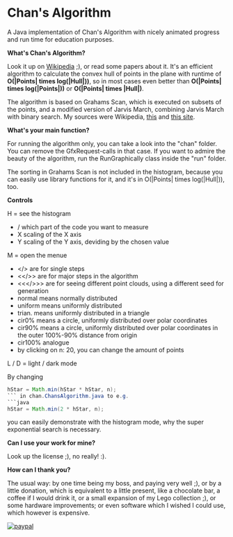 # Chan's Algorithm
A Java implementation of Chan's Algorithm with nicely animated progress and run time for education purposes.

**What's Chan's Algorithm?**

Look it up on [Wikipedia](https://en.wikipedia.org/wiki/Chan%27s_algorithm) ;), or read some papers about it.
It's an efficient algorithm to calculate the convex hull of points in the plane with runtime of **O(|Points| times log(|Hull|))**, so in most cases even better than **O(|Points| times log(|Points|))** or **O(|Points| times |Hull|)**.

The algorithm is based on Grahams Scan, which is executed on subsets of the points, and a modified version of Jarvis March, combining Jarvis March with binary search.
My sources were Wikipedia, [this](https://ipfs.io/ipfs/QmXoypizjW3WknFiJnKLwHCnL72vedxjQkDDP1mXWo6uco/wiki/Chan's_algorithm.html) and [this site](http://www.wikiwand.com/en/Chan%27s_algorithm).

**What's your main function?**

For running the algorithm only, you can take a look into the "chan" folder. You can remove the GfxRequest-calls in that case.
If you want to admire the beauty of the algorithm, run the RunGraphically class inside the "run" folder.

The sorting in Grahams Scan is not included in the histogram, because you can easily use library functions for it, and it's in O(|Points| times log(|Hull|)), too.

**Controls**

H = see the histogram
 - / which part of the code you want to measure
 - X scaling of the X axis
 - Y scaling of the Y axis, deviding by the chosen value

M = open the menue
 - </> are for single steps
 - <</>> are for major steps in the algorithm
 - <<</>>> are for seeing different point clouds, using a different seed for generation
 - normal means normally distributed
 - uniform means uniformly distributed
 - trian. means uniformly distributed in a triangle
 - cir0% means a circle, uniformly distributed over polar coordinates
 - cir90% means a circle, uniformly distributed over polar coordinates in the outer 100%-90% distance from origin
 - cir100% analogue
 - by clicking on n: 20, you can change the amount of points

L / D = light / dark mode

By changing
```java
hStar = Math.min(hStar * hStar, n);
``` in chan.ChansAlgorithm.java to e.g.
```java
hStar = Math.min(2 * hStar, n);
```
you can easily demonstrate with the histogram mode, why the super exponential search is necessary.

**Can I use your work for mine?**

Look up the license ;), no really! :).

**How can I thank you?**

The usual way: by one time being my boss, and paying very well ;), or by a little donation, which is equivalent to a little present, like a chocolate bar, a coffee if I would drink it, or a small expansion of my Lego collection ;), or some hardware improvements; or even software which I wished I could use, which however is expensive.

[![paypal](https://www.paypalobjects.com/en_US/i/btn/btn_donateCC_LG.gif)](antonio-noack@gmx.de)